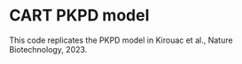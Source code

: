 # CART PKPD model

This code replicates the PKPD model in Kirouac et al., Nature Biotechnology, 2023. 
